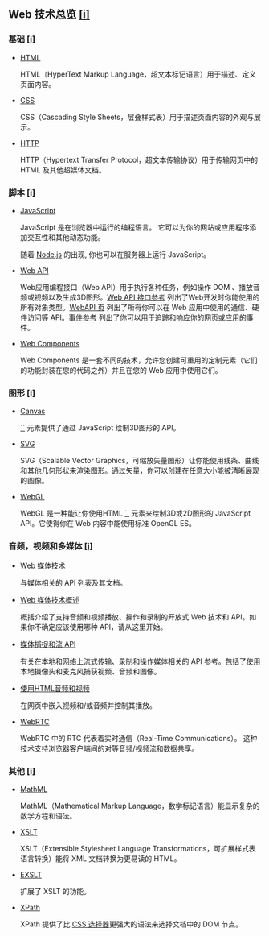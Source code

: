 ## Web 技术总览 [[i]](https://developer.mozilla.org/zh-CN/docs/Web#Web_技术)

### 基础 [[i]](https://developer.mozilla.org/zh-CN/docs/Web#基础)

- [HTML](https://developer.mozilla.org/zh-CN/docs/Web/HTML)

  HTML（HyperText Markup Language，超文本标记语言）用于描述、定义页面内容。

- [CSS](https://developer.mozilla.org/zh-CN/docs/Web/CSS)

  CSS（Cascading Style Sheets，层叠样式表）用于描述页面内容的外观与展示。

- [HTTP](https://developer.mozilla.org/zh-CN/docs/Web/HTTP)

  HTTP（Hypertext Transfer Protocol，超文本传输协议）用于传输网页中的 HTML 及其他超媒体文档。

### 脚本 [[i]](https://developer.mozilla.org/zh-CN/docs/Web#脚本)

- [JavaScript](https://developer.mozilla.org/zh-CN/docs/Web/JavaScript)

  JavaScript 是在浏览器中运行的编程语言。 它可以为你的网站或应用程序添加交互性和其他动态功能。

  随着 [Node.js](https://developer.mozilla.org/en-US/docs/Glossary/Node.js) 的出现, 你也可以在服务器上运行 JavaScript。

- [Web API](https://developer.mozilla.org/zh-CN/docs/Web/Reference/API)

  Web应用编程接口（Web API）用于执行各种任务，例如操作 DOM 、播放音频或视频以及生成3D图形。[Web API 接口参考](https://developer.mozilla.org/zh-CN/docs/Web/API) 列出了Web开发时你能使用的所有对象类型。[WebAPI 页](https://developer.mozilla.org/zh-CN/docs/WebAPI) 列出了所有你可以在 Web 应用中使用的通信、硬件访问等 API。[事件参考](https://developer.mozilla.org/zh-CN/docs/Web/Events) 列出了你可以用于追踪和响应你的网页或应用的事件。

- [Web Components](https://developer.mozilla.org/zh-CN/docs/Web/Web_components)

  Web Components 是一套不同的技术，允许您创建可重用的定制元素（它们的功能封装在您的代码之外）并且在您的 Web 应用中使用它们。

### 图形 [[i]](https://developer.mozilla.org/zh-CN/docs/Web#图形)

- [Canvas](https://developer.mozilla.org/zh-CN/docs/Web/HTML/Canvas)

  [``](https://developer.mozilla.org/zh-CN/docs/Web/HTML/Element/canvas) 元素提供了通过 JavaScript 绘制3D图形的 API。

- [SVG](https://developer.mozilla.org/zh-CN/docs/Web/SVG)

  SVG（Scalable Vector Graphics，可缩放矢量图形）让你能使用线条、曲线和其他几何形状来渲染图形。通过矢量，你可以创建在任意大小能被清晰展现的图像。

- [WebGL](https://developer.mozilla.org/zh-CN/docs/Web/API/WebGL_API)

  WebGL 是一种能让你使用HTML [``](https://developer.mozilla.org/zh-CN/docs/Web/HTML/Element/canvas) 元素来绘制3D或2D图形的 JavaScript API。它使得你在 Web 内容中能使用标准 OpenGL ES。

### 音频，视频和多媒体 [[i]](https://developer.mozilla.org/zh-CN/docs/Web#音频，视频和多媒体)

- [Web 媒体技术](https://developer.mozilla.org/zh-CN/docs/Web/Media)

  与媒体相关的 API 列表及其文档。

- [Web 媒体技术概述](https://developer.mozilla.org/zh-CN/docs/Web/Media/Overview)

  概括介绍了支持音频和视频播放、操作和录制的开放式 Web 技术和 API。如果你不确定应该使用哪种 API，请从这里开始。

- [媒体捕捉和流 API](https://developer.mozilla.org/zh-CN/docs/Web/API/Media_Streams_API)

  有关在本地和网络上流式传输、录制和操作媒体相关的 API 参考。包括了使用本地摄像头和麦克风捕获视频、音频和图像。

- [使用HTML音频和视频](https://developer.mozilla.org/zh-CN/docs/Learn/HTML/Multimedia_and_embedding/Video_and_audio_content)

  在网页中嵌入视频和/或音频并控制其播放。

- [WebRTC](https://developer.mozilla.org/zh-CN/docs/Web/API/WebRTC_API)

  WebRTC 中的 RTC 代表着实时通信（Real-Time Communications）。 这种技术支持浏览器客户端间的对等音频/视频流和数据共享。

### 其他 [[i]](https://developer.mozilla.org/zh-CN/docs/Web#其他)

- [MathML](https://developer.mozilla.org/zh-CN/docs/Web/MathML)

  MathML（Mathematical Markup Language，数学标记语言）能显示复杂的数学方程和语法。

- [XSLT](https://developer.mozilla.org/zh-CN/docs/Web/XSLT)

  XSLT（Extensible Stylesheet Language Transformations，可扩展样式表语言转换）能将 XML 文档转换为更易读的 HTML。

- [EXSLT](https://developer.mozilla.org/zh-CN/docs/Web/EXSLT)

  扩展了 XSLT 的功能。

- [XPath](https://developer.mozilla.org/zh-CN/docs/Web/XPath)

  XPath 提供了比 [CSS 选择器](https://developer.mozilla.org/zh-CN/docs/Web/CSS/CSS_Selectors)更强大的语法来选择文档中的 DOM 节点。